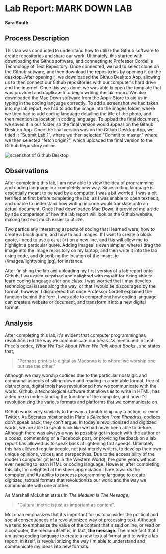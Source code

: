 # Lab Report: MARK DOWN LAB

#### Sara South

## Process Description

This lab was conducted to understand how to utilize the Github software to create repositories and share our work. Ultimately, this started with downloading the Github software, and connecting to Professor Cordell's Technology of Text Repository. Once connected, we had to select clone on the Github sotware, and then download the repositories by opening it on the desktop. After opening it, we downloaded the Github Desktop App, allowing us to then connect our Github repositories with our computer's hard drive and the internet. Once this was done, we was able to open the template that was provided and duplicate it to begin writing the lab report. We also downloaded the Mac Down software from the Apple Store to aid us in typing in the coding language correctly. To add a screenshot we had taken into my lab report, we had to add the image into the images folder, where we then had to add coding language detailing the title of the photo, and then mention its location in coding language. To upload the final document, we saved it in our folder, so the final version would appear on the Github Desktop App. Once the final version was on the Github Desktop App, we titled it "Submit Lab 1", where we then selected "Commit to master," where we then selected "fetch origin?", which uploaded the final version to the Github Repository online. 

![screnshot of Github Desktop](/images/lab1screenshot.jpg)

## Observations

After completing this lab, I am now able to view the idea of programming and coding language in a completely new way. Since coding language is essentially meant to be read by a computer, I was a bit worried. I was a bit terrified at first before completing the lab, as I was unable to open text edit, and unable to understand how writing in code would translate onto an actual document. Once I had downloaded Mac Down, it provided me a side by sde comparison of how the lab report will look on the Github website, making text edit much easier to utilize. 

Two particularly interesting aspects of coding that I learned were, how to create a block quote, and how to add images. If I want to create a block quote, I need to use a carat (<) on a new line, and this will allow me to highlight a particular quote. Adding images is even simpler, where I drag the image into the image repository on my laptop, and then write it into the lab using code, and describing the location of the image, ie (/images/lighttyping.jpg), for instance.

After finishing the lab and uploading my first version of a lab report onto Github, I was quite surprised and delighted with myself for being able to learn coding language after one class. I was worried that I may develop technological issues along the way, or that I would be discouraged by the format, however, I discovered that once Professor Cordell explained the function behind the form, I was able to comprehend how coding language can create a website or document, and transform it into a new digital format.

## Analysis

After completing this lab, it's evident that computer programminghas revolutionized the way we communicate our ideas. As mentioned in Leah Price's codex, <i> What We Talk About When We Talk About Books </i>, she states that,
<blockquote> "Perhaps print is to digital as Madonna is to whore: we worship one but use the other." </blockquote>

Although we may worship codices due to the particular nostalgic and communal aspects of sitting down and reading in a printable format, free of distractions, digital tools have revolutioned how we communicate with the world. Github, a technological software that allows us to write in HTML, has aided me in understanding the function of the computer, and how it's revolutionizing the various formats and platforms that we communicate on.

Github works very similarly to the way a Tumblr blog may function, or even Twitter. As Socrates mentioned in Plato's <i> Selection From Phaedrus, </i> codices don't speak back, they don't argue. In today's revolutionized and digitized world, we are able to speak back like we had never been able to before. Although there was always a way to possibly get in touch with the author or a codex, commenting on a Facebook post, or providing feedback on a lab report has allowed us to speak back at lightening fast speeds. Ultimately, this has allowed regular people, not just merely writers, to develop their own unique opinions, voices, and perspectives. Due to the accessibility of the modern computer (at least in the Western World), I've gone years without ever needing to learn HTML or coding language. However, after completing this lab, I'm delighted at the sheer appreciation I have towards the computer, and its ability to process programming language to create digitized, textual formats that revolutionize our world and the way we communicate with one another. 

As Marshall McLuhan states in <i> The Medium Is The Message, </i> 

<blockquote> "Cultural metric is just as important as content". </blockquote> McLuhan emphasizes that it's important for us to consider the political and social consequences of a revolutionized way of processing text. Although we tend to emphasize the value of the content that is said online, or read on a computer, the medium itself is, in fact, <b> the message. </b> The mere fact that I am using coding language to create a new textual format and to write a lab report, in itself, is revolutionizing the way I'm able to understand and communicate my ideas into new formats. 